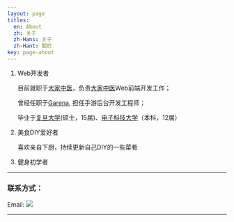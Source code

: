 ```yaml
---
layout: page
titles:
  en: About
  zh: 关于
  zh-Hans: 关于
  zh-Hant: 關於
key: page-about
---
```


1. Web开发者    

   目前就职于[大家中医](http://www.dajiazhongyi.com)，负责[大家中医](http://www.dajiazhongyi.com)Web前端开发工作；

   曾经任职于[Garena](https://www.garena.tw/), 担任手游后台开发工程师；

   毕业于[复旦大学](http://www.fudan.edu.cn)(硕士，15届)、[电子科技大学](http://www.uestc.edu.cn)（本科，12届）


2. 美食DIY爱好者  

   喜欢亲自下厨，持续更新自己DIY的一些菜肴

3. 健身初学者  

----

### 联系方式：        

Email: ![](http://dsweiblog.oss-cn-shanghai.aliyuncs.com/about/emailpic.png)   

----

